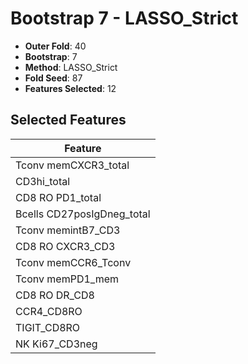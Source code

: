 # Bootstrap 7 - LASSO_Strict

- **Outer Fold**: 40
- **Bootstrap**: 7
- **Method**: LASSO_Strict
- **Fold Seed**: 87
- **Features Selected**: 12

## Selected Features

| Feature |
|---------|
| Tconv memCXCR3_total |
| CD3hi_total |
| CD8 RO PD1_total |
| Bcells CD27posIgDneg_total |
| Tconv memintB7_CD3 |
| CD8 RO CXCR3_CD3 |
| Tconv memCCR6_Tconv |
| Tconv memPD1_mem |
| CD8 RO DR_CD8 |
| CCR4_CD8RO |
| TIGIT_CD8RO |
| NK Ki67_CD3neg |
